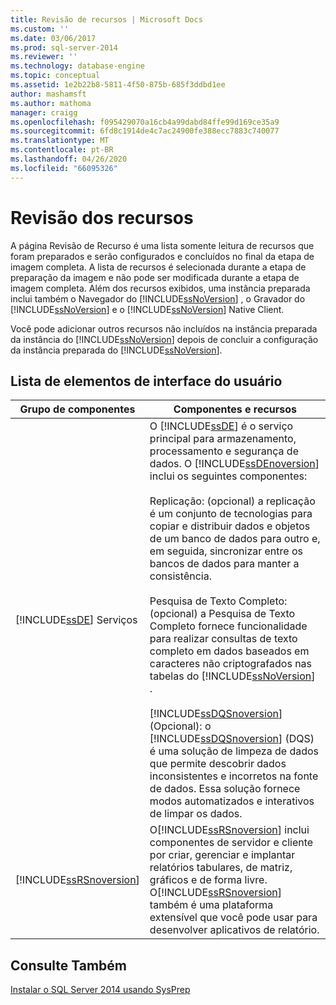 ```yaml
---
title: Revisão de recursos | Microsoft Docs
ms.custom: ''
ms.date: 03/06/2017
ms.prod: sql-server-2014
ms.reviewer: ''
ms.technology: database-engine
ms.topic: conceptual
ms.assetid: 1e2b22b8-5811-4f50-875b-685f3ddbd1ee
author: mashamsft
ms.author: mathoma
manager: craigg
ms.openlocfilehash: f095429070a16cb4a99dabd84ffe99d169ce35a9
ms.sourcegitcommit: 6fd8c1914de4c7ac24900fe388ecc7883c740077
ms.translationtype: MT
ms.contentlocale: pt-BR
ms.lasthandoff: 04/26/2020
ms.locfileid: "66095326"
---
```

# <a name="feature-review"></a>Revisão dos recursos
  A página Revisão de Recurso é uma lista somente leitura de recursos que foram preparados e serão configurados e concluídos no final da etapa de imagem completa. A lista de recursos é selecionada durante a etapa de preparação da imagem e não pode ser modificada durante a etapa de imagem completa. Além dos recursos exibidos, uma instância preparada inclui também o Navegador do [!INCLUDE[ssNoVersion](../../includes/ssnoversion-md.md)] , o Gravador do [!INCLUDE[ssNoVersion](../../includes/ssnoversion-md.md)] e o [!INCLUDE[ssNoVersion](../../includes/ssnoversion-md.md)] Native Client.  
  
 Você pode adicionar outros recursos não incluídos na instância preparada da instância do [!INCLUDE[ssNoVersion](../../includes/ssnoversion-md.md)] depois de concluir a configuração da instância preparada do [!INCLUDE[ssNoVersion](../../includes/ssnoversion-md.md)].  
  
## <a name="uielement-list"></a>Lista de elementos de interface do usuário  
  
|Grupo de componentes|Componentes e recursos|  
|---------------------|-----------------------------|  
|[!INCLUDE[ssDE](../../includes/ssde-md.md)] Serviços|O [!INCLUDE[ssDE](../../includes/ssde-md.md)] é o serviço principal para armazenamento, processamento e segurança de dados. O [!INCLUDE[ssDEnoversion](../../includes/ssdenoversion-md.md)] inclui os seguintes componentes:<br /><br /> Replicação: (opcional) a replicação é um conjunto de tecnologias para copiar e distribuir dados e objetos de um banco de dados para outro e, em seguida, sincronizar entre os bancos de dados para manter a consistência.<br /><br /> Pesquisa de Texto Completo: (opcional) a Pesquisa de Texto Completo fornece funcionalidade para realizar consultas de texto completo em dados baseados em caracteres não criptografados nas tabelas do [!INCLUDE[ssNoVersion](../../includes/ssnoversion-md.md)] .<br /><br /> [!INCLUDE[ssDQSnoversion](../../includes/ssdqsnoversion-md.md)] (Opcional): o [!INCLUDE[ssDQSnoversion](../../includes/ssdqsnoversion-md.md)] (DQS) é uma solução de limpeza de dados que permite descobrir dados inconsistentes e incorretos na fonte de dados. Essa solução fornece modos automatizados e interativos de limpar os dados.|  
|[!INCLUDE[ssRSnoversion](../../includes/ssrsnoversion-md.md)]|O[!INCLUDE[ssRSnoversion](../../includes/ssrsnoversion-md.md)] inclui componentes de servidor e cliente por criar, gerenciar e implantar relatórios tabulares, de matriz, gráficos e de forma livre. O[!INCLUDE[ssRSnoversion](../../includes/ssrsnoversion-md.md)] também é uma plataforma extensível que você pode usar para desenvolver aplicativos de relatório.|  
  
## <a name="see-also"></a>Consulte Também  
 [Instalar o SQL Server 2014 usando SysPrep](../../database-engine/install-windows/install-sql-server-using-sysprep.md)  
  
  

